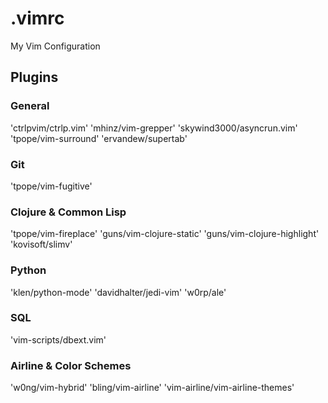 # .vimrc
My Vim Configuration

## Plugins

### General
'ctrlpvim/ctrlp.vim'
'mhinz/vim-grepper'
'skywind3000/asyncrun.vim'
'tpope/vim-surround'
'ervandew/supertab'

### Git
'tpope/vim-fugitive'

### Clojure & Common Lisp
'tpope/vim-fireplace'
'guns/vim-clojure-static'
'guns/vim-clojure-highlight'
'kovisoft/slimv'

### Python
'klen/python-mode'
'davidhalter/jedi-vim'
'w0rp/ale'

### SQL
'vim-scripts/dbext.vim'

### Airline & Color Schemes
'w0ng/vim-hybrid'
'bling/vim-airline'
'vim-airline/vim-airline-themes'


